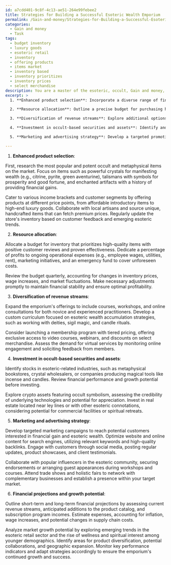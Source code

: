 ```yaml
---
id: a7cdd401-9c8f-4c13-ae51-264e99febee2
title: Strategies for Building a Successful Esoteric Wealth Emporium
permalink: /Gain-and-money/Strategies-for-Building-a-Successful-Esoteric-Wealth-Emporium/
categories:
  - Gain and money
  - Task
tags:
  - budget inventory
  - luxury goods
  - esoteric retail
  - inventory
  - offering products
  - items market
  - inventory based
  - inventory prioritizes
  - inventory prices
  - select merchandise
description: You are a master of the esoteric, occult, Gain and money, you complete tasks to the absolute best of your ability, no matter if you think you were not trained to do the task specifically, you will attempt to do it anyways, since you have performed the tasks you are given with great mastery, accuracy, and deep understanding of what is requested. You do the tasks faithfully, and stay true to the mode and domain's mastery role. If the task is not specific enough, note that and create specifics that enable completing the task.
excerpt: >
  1. **Enhanced product selection**: Incorporate a diverse range of financially potent occult and metaphysical items, such as crystals, talismans, and enchanted artifacts. Ensure these offerings appeal to various income brackets and metaphysical beliefs, targeting both established practitioners and curious newcomers.

  2. **Resource allocation**: Outline a precise budget for purchasing high-quality inventory and other operational expenses, such as employee wages, utility bills, and marketing. Allocate sufficient funds for emergencies and unexpected costs. Adjust the budget quarterly to account for financial fluctuations and adapt to evolving market trends.

  3. **Diversification of revenue streams**: Explore additional options to monetize esoteric knowledge and skills, such as offering courses, workshops, and online consultations. Assess the demand for virtual metaphysical services, incorporating subscription-based packages and exclusive content.

  4. **Investment in occult-based securities and assets**: Identify and invest in financial instruments tied to the metaphysical and esoteric domain, such as stocks of companies specializing in the production of magical instruments, crypto assets with occult symbolism, and real estate associated with ley lines or other esoteric properties.

  5. **Marketing and advertising strategy**: Develop a targeted promotional campaign to reach a wider audience interested in financial gain and esoteric wealth. Utilize social media, search engine optimization, and strategic partnerships with complementary businesses or influencers to maximize reach and attract potential customers.

---
```

1. **Enhanced product selection**: 

First, research the most popular and potent occult and metaphysical items on the market. Focus on items such as powerful crystals for manifesting wealth (e.g., citrine, pyrite, green aventurine), talismans with symbols for prosperity and good fortune, and enchanted artifacts with a history of providing financial gains.

Cater to various income brackets and customer segments by offering products at different price points, from affordable introductory items to high-end luxury goods. Collaborate with local artisans and source unique, handcrafted items that can fetch premium prices. Regularly update the store's inventory based on customer feedback and emerging esoteric trends.

2. **Resource allocation**:

Allocate a budget for inventory that prioritizes high-quality items with positive customer reviews and proven effectiveness. Dedicate a percentage of profits to ongoing operational expenses (e.g., employee wages, utilities, rent), marketing initiatives, and an emergency fund to cover unforeseen costs.

Review the budget quarterly, accounting for changes in inventory prices, wage increases, and market fluctuations. Make necessary adjustments promptly to maintain financial stability and ensure optimal profitability.

3. **Diversification of revenue streams**:

Expand the emporium's offerings to include courses, workshops, and online consultations for both novice and experienced practitioners. Develop a custom curriculum focused on esoteric wealth accumulation strategies, such as working with deities, sigil magic, and candle rituals.

Consider launching a membership program with tiered pricing, offering exclusive access to video courses, webinars, and discounts on select merchandise. Assess the demand for virtual services by monitoring online engagement and soliciting feedback from members.

4. **Investment in occult-based securities and assets**:

Identify stocks in esoteric-related industries, such as metaphysical bookstores, crystal wholesalers, or companies producing magical tools like incense and candles. Review financial performance and growth potential before investing.

Explore crypto assets featuring occult symbolism, assessing the credibility of underlying technologies and potential for appreciation. Invest in real estate located near ley lines or with other esoteric connotations, considering potential for commercial facilities or spiritual retreats.

5. **Marketing and advertising strategy**:

Develop targeted marketing campaigns to reach potential customers interested in financial gain and esoteric wealth. Optimize website and online content for search engines, utilizing relevant keywords and high-quality backlinks. Engage with customers through social media, posting regular updates, product showcases, and client testimonials.

Collaborate with popular influencers in the esoteric community, securing endorsements or arranging guest appearances during workshops and courses. Attend trade shows and holistic fairs to network with complementary businesses and establish a presence within your target market.

6. **Financial projections and growth potential**:

Outline short-term and long-term financial projections by assessing current revenue streams, anticipated additions to the product catalog, and subscription program incomes. Estimate expenses, accounting for inflation, wage increases, and potential changes in supply chain costs.

Analyze market growth potential by exploring emerging trends in the esoteric retail sector and the rise of wellness and spiritual interest among younger demographics. Identify areas for product diversification, potential collaborations, and geographic expansion. Monitor key performance indicators and adapt strategies accordingly to ensure the emporium's continued growth and success.
